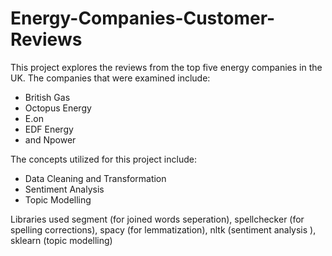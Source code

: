 # Energy-Companies-Customer-Reviews
This project explores the reviews from the top five energy companies in the UK. The companies that were examined include: 
- British Gas
- Octopus Energy
- E.on
- EDF Energy
- and Npower

 The concepts utilized for this project include:
- Data Cleaning and Transformation
- Sentiment Analysis
- Topic Modelling

Libraries used segment (for joined words seperation), spellchecker (for spelling corrections), spacy (for lemmatization), nltk (sentiment analysis ), sklearn (topic modelling)

